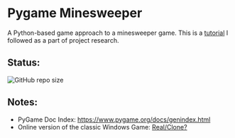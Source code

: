# Pygame Minesweeper

A Python-based game approach to a minesweeper game. This is a [tutorial](https://www.youtube.com/watch?v=ABGtsAlXw7c) I followed as a part of project research.

## Status:

![GitHub repo size](https://img.shields.io/github/repo-size/adolbyb/pygame-minesweeper?label=Repo%20Size&logo=github)

## Notes:

- PyGame Doc Index: https://www.pygame.org/docs/genindex.html
- Online version of the classic Windows Game: [Real/Clone?](https://minesweeper.online/) 